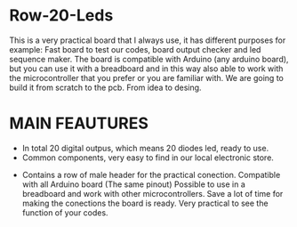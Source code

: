 # Row-20-Leds
This is a very practical board that I always use, it has different purposes for example: Fast board to test our codes, board output checker and led sequence maker. The board is compatible with Arduino (any arduino board), but you can use it with a breadboard and in this way also able to work with the microcontroller that you prefer or you are familiar with. We are going to build it from scratch to the pcb. From idea to desing.

# MAIN FEAUTURES
- In total 20 digital outpus, which means 20 diodes led, ready to use.
- Common components, very easy to find in our local electronic store.
* Contains a row of male header for the practical conection.
Compatible with all Arduino board (The same pinout)
Possible to use in a breadboard and work with other microcontrollers.
Save a lot of time for making the conections the board is ready.
Very practical to see the function of your codes.
